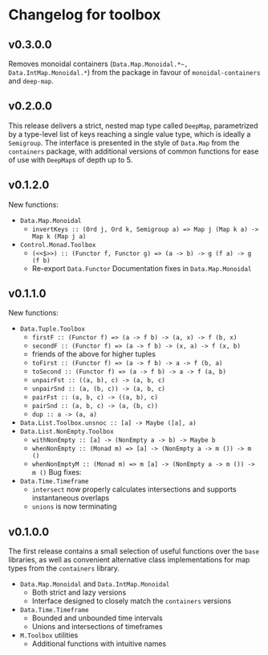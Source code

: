 # Changelog for toolbox

## v0.3.0.0
Removes monoidal containers (`Data.Map.Monoidal.*~, Data.IntMap.Monoidal.*`) from the package in favour of `monoidal-containers` and `deep-map`.

## v0.2.0.0
This release delivers a strict, nested map type called `DeepMap`, parametrized by a type-level list of keys reaching a single value type, which is ideally a `Semigroup`. The interface is presented in the style of `Data.Map` from the `containers` package, with additional versions of common functions for ease of use with `DeepMap`s of depth up to 5.

## v0.1.2.0
New functions:
- `Data.Map.Monoidal`
  - `invertKeys :: (Ord j, Ord k, Semigroup a) => Map j (Map k a) -> Map k (Map j a)`
- `Control.Monad.Toolbox`
  - `(<<$>>) :: (Functor f, Functor g) => (a -> b) -> g (f a) -> g (f b)`
  - Re-export `Data.Functor`
Documentation fixes in `Data.Map.Monoidal`

## v0.1.1.0
New functions:
- `Data.Tuple.Toolbox`
  - `firstF :: (Functor f) => (a -> f b) -> (a, x) -> f (b, x)`
  - `secondF :: (Functor f) => (a -> f b) -> (x, a) -> f (x, b)`
  - friends of the above for higher tuples
  - `toFirst :: (Functor f) => (a -> f b) -> a -> f (b, a)`
  - `toSecond :: (Functor f) => (a -> f b) -> a -> f (a, b)`
  - `unpairFst :: ((a, b), c) -> (a, b, c)`
  - `unpairSnd :: (a, (b, c)) -> (a, b, c)`
  - `pairFst :: (a, b, c) -> ((a, b), c)`
  - `pairSnd :: (a, b, c) -> (a, (b, c))`
  - `dup :: a -> (a, a)`
- `Data.List.Toolbox.unsnoc :: [a] -> Maybe ([a], a)`
- `Data.List.NonEmpty.Toolbox`
  - `withNonEmpty :: [a] -> (NonEmpty a -> b) -> Maybe b`
  - `whenNonEmpty :: (Monad m) => [a] -> (NonEmpty a -> m ()) -> m ()`
  - `whenNonEmptyM :: (Monad m) => m [a] -> (NonEmpty a -> m ()) -> m ()`
Bug fixes:
- `Data.Time.Timeframe`
  - `intersect` now properly calculates intersections and supports instantaneous overlaps
  - `unions` is now terminating

## v0.1.0.0
The first release contains a small selection of useful functions over the `base` libraries, as well as convenient alternative class implementations for map types from the `containers` library.

- `Data.Map.Monoidal` and `Data.IntMap.Monoidal`
  - Both strict and lazy versions
  - Interface designed to closely match the `containers` versions
- `Data.Time.Timeframe`
  - Bounded and unbounded time intervals
  - Unions and intersections of timeframes
- `M.Toolbox` utilities
  - Additional functions with intuitive names
